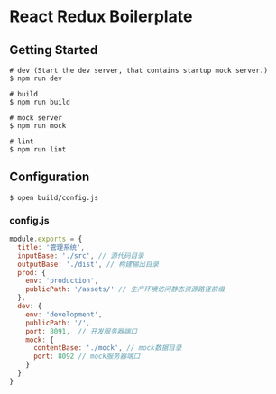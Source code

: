 # React Redux Boilerplate

## Getting Started

```shell
# dev (Start the dev server, that contains startup mock server.)
$ npm run dev

# build
$ npm run build

# mock server
$ npm run mock

# lint
$ npm run lint
```

## Configuration

```shell
$ open build/config.js
```

### config.js

```js
module.exports = {
  title: '管理系统',
  inputBase: './src', // 源代码目录
  outputBase: './dist', // 构建输出目录
  prod: {
    env: 'production',
    publicPath: '/assets/' // 生产环境访问静态资源路径前缀
  },
  dev: {
    env: 'development',
    publicPath: '/',
    port: 8091,  // 开发服务器端口
    mock: {
      contentBase: './mock', // mock数据目录
      port: 8092 // mock服务器端口
    }
  }
}
```
